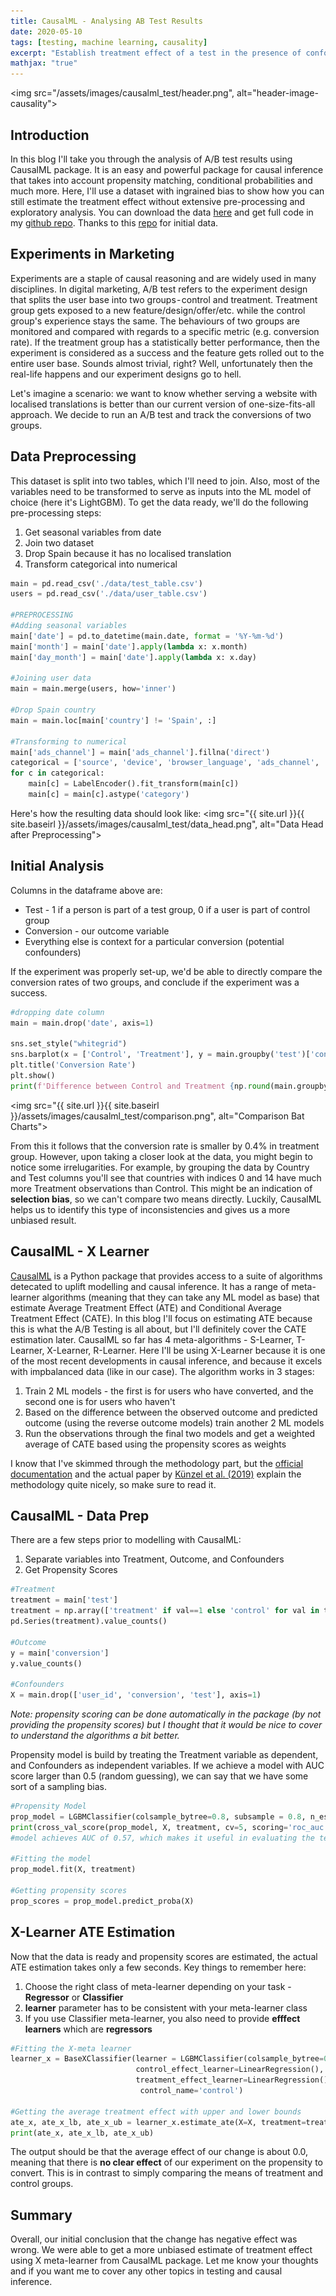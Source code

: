 ```yaml
---
title: CausalML - Analysing AB Test Results
date: 2020-05-10
tags: [testing, machine learning, causality]
excerpt: "Establish treatment effect of a test in the presence of confounders using CausalML."
mathjax: "true"
---
```

<img src="/assets/images/causalml_test/header.png", alt="header-image-causality">
## Introduction
In this blog I'll take you through the analysis of A/B test results using CausalML package. It is an easy and powerful package for causal inference that takes into account propensity matching, conditional probabilities and much more. Here, I'll use a dataset with ingrained bias to show how you can still estimate the treatment effect without extensive pre-processing and exploratory analysis. You can download the data [here](https://github.com/AntonsRuberts/datascience_marketing/tree/master/data) and get full code in my [github repo](https://github.com/AntonsRuberts/datascience_marketing/blob/master/CausalML_Analysing_AB_Test.ipynb). Thanks to this [repo](https://github.com/kimusu2008/SPSS_Example1) for initial data.

## Experiments in Marketing
Experiments are a staple of causal reasoning and are widely used in many disciplines. In digital marketing, A/B test refers to the experiment design that splits the user base into two groups - control and treatment. Treatment group gets exposed to a new feature/design/offer/etc. while the control group's experience stays the same. The behaviours of two groups are monitored and compared with regards to a specific metric (e.g. conversion rate). If the treatment group has a statistically better performance, then the experiment is considered as a success and the feature gets rolled out to the entire user base. Sounds almost trivial, right? Well, unfortunately then the real-life happens and our experiment designs go to hell. 

Let's imagine a scenario: we want to know whether serving a website with localised translations is better than our current version of one-size-fits-all approach. We decide to run an A/B test and track the conversions of two groups.

## Data Preprocessing
This dataset is split into two tables, which I'll need to join. Also, most of the variables need to be transformed to serve as inputs into the ML model of choice (here it's LightGBM). To get the data ready, we'll do the following pre-processing steps:

1. Get seasonal variables from date
2. Join two dataset
3. Drop Spain because it has no localised translation
3. Transform categorical into numerical

```python
main = pd.read_csv('./data/test_table.csv')
users = pd.read_csv('./data/user_table.csv')

#PREPROCESSING
#Adding seasonal variables
main['date'] = pd.to_datetime(main.date, format = '%Y-%m-%d')
main['month'] = main['date'].apply(lambda x: x.month)
main['day_month'] = main['date'].apply(lambda x: x.day)

#Joining user data
main = main.merge(users, how='inner')

#Drop Spain country
main = main.loc[main['country'] != 'Spain', :]

#Transforming to numerical
main['ads_channel'] = main['ads_channel'].fillna('direct')
categorical = ['source', 'device', 'browser_language', 'ads_channel', 'browser', 'sex', 'country']
for c in categorical:
    main[c] = LabelEncoder().fit_transform(main[c])
    main[c] = main[c].astype('category')
```
Here's how the resulting data should look like:
<img src="{{ site.url }}{{ site.baseirl }}/assets/images/causalml_test/data_head.png", alt="Data Head after Preprocessing">

## Initial Analysis
Columns in the dataframe above are:
* Test - 1 if a person is part of a test group, 0 if a user is part of control group
* Conversion - our outcome variable
* Everything else is context for a particular conversion (potential confounders)

If the experiment was properly set-up, we'd be able to directly compare the conversion rates of two groups, and conclude if the experiment was a success.

```python
#dropping date column
main = main.drop('date', axis=1)

sns.set_style("whitegrid")
sns.barplot(x = ['Control', 'Treatment'], y = main.groupby('test')['conversion'].mean().values)
plt.title('Conversion Rate')
plt.show()
print(f'Difference between Control and Treatment {np.round(main.groupby("test")["conversion"].mean()[1] - main.groupby("test")["conversion"].mean()[0], 5)}')
```
<img src="{{ site.url }}{{ site.baseirl }}/assets/images/causalml_test/comparison.png", alt="Comparison Bat Charts">

From this it follows that the conversion rate is smaller by 0.4% in treatment group. However, upon taking a closer look at the data, you might begin to notice some irrelugarities. For example, by grouping the data by Country and Test columns you'll see that countries with indices 0 and 14 have much more Treatment observations than Control. This might be an indication of **selection bias**, so we can't compare two means directly. Luckily, CausalML helps us to identify this type of inconsistencies and gives us a more unbiased result.

## CausalML - X Learner
[CausalML](https://causalml.readthedocs.io/en/latest/index.html) is a Python package that provides access to a suite of algorithms detecated to uplift modelling and causal inference. It has a range of meta-learner algorithms (meaning that they can take any ML model as base) that estimate Average Treatment Effect (ATE) and Conditional Average Treatment Effect (CATE). In this blog I'll focus on estimating ATE because this is what the A/B Testing is all about, but I'll definitely cover the CATE estimation later. CausalML so far has 4 meta-algorithms - S-Learner, T-Learner, X-Learner, R-Learner. Here I'll be using X-Learner because it is one of the most recent developments in causal inference, and because it excels with impbalanced data (like in our case). The algorithm works in 3 stages:
1. Train 2 ML models - the first is for users who have converted, and the second one is for users who haven't
2. Based on the difference between the observed outcome and predicted outcome (using the reverse outcome models) train another 2 ML models
3. Run the observations through the final two models and get a weighted average of CATE based using the propensity scores as weights

I know that I've skimmed through the methodology part, but the [official documentation](https://causalml.readthedocs.io/en/latest/methodology.html#meta-learner-algorithms) and the actual paper by [Künzel et al. (2019)](https://arxiv.org/abs/1706.03461) explain the methodology quite nicely, so make sure to read it. 

## CausalML - Data Prep
There are a few steps prior to modelling with CausalML:

1. Separate variables into Treatment, Outcome, and Confounders
2. Get Propensity Scores

```python
#Treatment
treatment = main['test']
treatment = np.array(['treatment' if val==1 else 'control' for val in treatment])
pd.Series(treatment).value_counts()

#Outcome
y = main['conversion']
y.value_counts()

#Confounders
X = main.drop(['user_id', 'conversion', 'test'], axis=1)
```
*Note: propensity scoring can be done automatically in the package (by not providing the propensity scores) but I thought that it would be nice to cover to understand the algorithms a bit better.*

Propensity model is build by treating the Treatment variable as dependent, and Confounders as independent variables. If we achieve a model with AUC score larger than 0.5 (random guessing), we can say that we have some sort of a sampling bias.

```python
#Propensity Model
prop_model = LGBMClassifier(colsample_bytree=0.8, subsample = 0.8, n_estimators=300)
print(cross_val_score(prop_model, X, treatment, cv=5, scoring='roc_auc').mean())
#model achieves AUC of 0.57, which makes it useful in evaluating the test outcome

#Fitting the model
prop_model.fit(X, treatment)

#Getting propensity scores
prop_scores = prop_model.predict_proba(X)

```
## X-Learner ATE Estimation
Now that the data is ready and propensity scores are estimated, the actual ATE estimation takes only a few seconds. Key things to remember here:
1. Choose the right class of meta-learner depending on your task - **Regressor** or **Classifier**
2. **learner** parameter has to be consistent with your meta-learner class
3. If you use Classifier meta-learner, you also need to provide **efffect learners** which are **regressors**

```python
#Fitting the X-meta learner
learner_x = BaseXClassifier(learner = LGBMClassifier(colsample_bytree=0.8, num_leaves=50, n_estimators=200
                            control_effect_learner=LinearRegression(),
                            treatment_effect_learner=LinearRegression(), 
                             control_name='control')

#Getting the average treatment effect with upper and lower bounds
ate_x, ate_x_lb, ate_x_ub = learner_x.estimate_ate(X=X, treatment=treatment, y=y, p = prop_scores[:, 1])
print(ate_x, ate_x_lb, ate_x_ub)
```
The output should be that the average effect of our change is about 0.0, meaning that there is **no clear effect** of our experiment on the propensity to convert. This is in contrast to simply comparing the means of treatment and control groups.

## Summary
Overall, our initial conclusion that the change has negative effect was wrong. We were able to get a more unbiased estimate of treatment effect using X meta-learner from CausalML package. Let me know your thoughts and if you want me to cover any other topics in testing and causal inference. 

